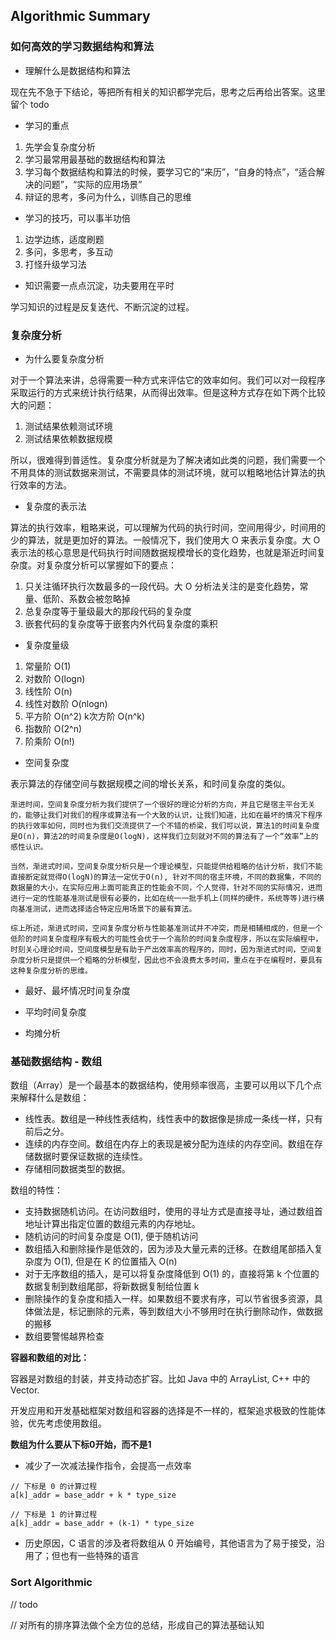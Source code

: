 
## Algorithmic Summary

### 如何高效的学习数据结构和算法

- 理解什么是数据结构和算法

现在先不急于下结论，等把所有相关的知识都学完后，思考之后再给出答案。这里留个 todo

- 学习的重点

1. 先学会复杂度分析
2. 学习最常用最基础的数据结构和算法
3. 学习每个数据结构和算法的时候，要学习它的“来历”，“自身的特点”，“适合解决的问题”，“实际的应用场景”
4. 辩证的思考，多问为什么，训练自己的思维

- 学习的技巧，可以事半功倍

1. 边学边练，适度刷题
2. 多问，多思考，多互动
3. 打怪升级学习法

- 知识需要一点点沉淀，功夫要用在平时

学习知识的过程是反复迭代、不断沉淀的过程。

### 复杂度分析

- 为什么要复杂度分析

对于一个算法来讲，总得需要一种方式来评估它的效率如何。我们可以对一段程序采取运行的方式来统计执行结果，从而得出效率。但是这种方式存在如下两个比较大的问题：

1. 测试结果依赖测试环境
2. 测试结果依赖数据规模

所以，很难得到普适性。复杂度分析就是为了解决诸如此类的问题，我们需要一个不用具体的测试数据来测试，不需要具体的测试环境，就可以粗略地估计算法的执行效率的方法。

- 复杂度的表示法

算法的执行效率，粗略来说，可以理解为代码的执行时间，空间用得少，时间用的少的算法，就是更加好的算法。一般情况下，我们使用大 O 来表示复杂度。大 O 表示法的核心意思是代码执行时间随数据规模增长的变化趋势，也就是渐近时间复杂度。对复杂度分析可以掌握如下的要点：

1. 只关注循环执行次数最多的一段代码。大 O 分析法关注的是变化趋势，常量、低阶、系数会被忽略掉
2. 总复杂度等于量级最大的那段代码的复杂度
3. 嵌套代码的复杂度等于嵌套内外代码复杂度的乘积

- 复杂度量级

1. 常量阶 O(1)
2. 对数阶 O(logn)
3. 线性阶 O(n)
4. 线性对数阶 O(nlogn)
5. 平方阶 O(n^2) k次方阶 O(n^k)
6. 指数阶 O(2^n)
7. 阶乘阶 O(n!)

- 空间复杂度

表示算法的存储空间与数据规模之间的增长关系，和时间复杂度的类似。

```
渐进时间，空间复杂度分析为我们提供了一个很好的理论分析的方向，并且它是宿主平台无关的，能够让我们对我们的程序或算法有一个大致的认识，让我们知道，比如在最坏的情况下程序的执行效率如何，同时也为我们交流提供了一个不错的桥梁，我们可以说，算法1的时间复杂度是O(n)，算法2的时间复杂度是O(logN)，这样我们立刻就对不同的算法有了一个“效率”上的感性认识。

当然，渐进式时间，空间复杂度分析只是一个理论模型，只能提供给粗略的估计分析，我们不能直接断定就觉得O(logN)的算法一定优于O(n), 针对不同的宿主环境，不同的数据集，不同的数据量的大小，在实际应用上面可能真正的性能会不同，个人觉得，针对不同的实际情况，进而进行一定的性能基准测试是很有必要的，比如在统一一批手机上(同样的硬件，系统等等)进行横向基准测试，进而选择适合特定应用场景下的最有算法。

综上所述，渐进式时间，空间复杂度分析与性能基准测试并不冲突，而是相辅相成的，但是一个低阶的时间复杂度程序有极大的可能性会优于一个高阶的时间复杂度程序，所以在实际编程中，时刻关心理论时间，空间度模型是有助于产出效率高的程序的，同时，因为渐进式时间，空间复杂度分析只是提供一个粗略的分析模型，因此也不会浪费太多时间，重点在于在编程时，要具有这种复杂度分析的思维。

```

- 最好、最坏情况时间复杂度

- 平均时间复杂度

- 均摊分析

### 基础数据结构 - 数组

数组（Array）是一个最基本的数据结构，使用频率很高，主要可以用以下几个点来解释什么是数组：

- 线性表。数组是一种线性表结构，线性表中的数据像是排成一条线一样，只有前后之分。
- 连续的内存空间。数组在内存上的表现是被分配为连续的内存空间。数组在存储数据时要保证数据的连续性。
- 存储相同数据类型的数据。

数组的特性：

- 支持数据随机访问。在访问数组时，使用的寻址方式是直接寻址，通过数组首地址计算出指定位置的数组元素的内存地址。
- 随机访问的时间复杂度是 O(1), 便于随机访问
- 数组插入和删除操作是低效的，因为涉及大量元素的迁移。在数组尾部插入复杂度为 O(1), 但是在 K 的位置插入 O(n)
- 对于无序数组的插入，是可以将复杂度降低到 O(1) 的，直接将第 k 个位置的数据复制到数组尾部，将新数据复制给位置 k
- 删除操作的复杂度和插入一样。如果数组不要求有序，可以节省很多资源，具体做法是，标记删除的元素，等到数组大小不够用时在执行删除动作，做数据的搬移
- 数组要警惕越界检查

**容器和数组的对比：**

容器是对数组的封装，并支持动态扩容。比如 Java 中的 ArrayList, C++ 中的 Vector.

开发应用和开发基础框架对数组和容器的选择是不一样的，框架追求极致的性能体验，优先考虑使用数组。

**数组为什么要从下标0开始，而不是1**

- 减少了一次减法操作指令，会提高一点效率

```
// 下标是 0 的计算过程
a[k]_addr = base_addr + k * type_size

// 下标是 1 的计算过程
a[k]_addr = base_addr + (k-1) * type_size
```

- 历史原因，C 语言的涉及者将数组从 0 开始编号，其他语言为了易于接受，沿用了；但也有一些特殊的语言


### Sort Algorithmic

// todo

// 对所有的排序算法做个全方位的总结，形成自己的算法基础认知
